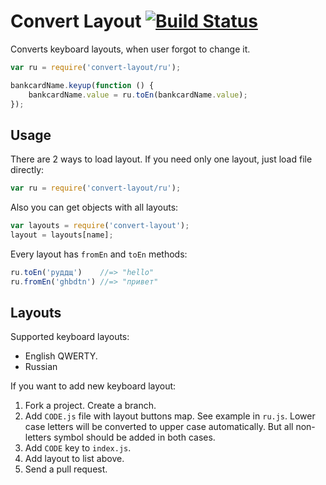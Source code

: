 # Convert Layout [![Build Status][ci-img]][ci]

Converts keyboard layouts, when user forgot to change it.

[ci-img]: https://travis-ci.org/ai/convert-layout.svg
[ci]:     https://travis-ci.org/ai/convert-layout

```js
var ru = require('convert-layout/ru');

bankcardName.keyup(function () {
    bankcardName.value = ru.toEn(bankcardName.value);
});
```

## Usage

There are 2 ways to load layout. If you need only one layout,
just load file directly:

```js
var ru = require('convert-layout/ru');
```

Also you can get objects with all layouts:

```js
var layouts = require('convert-layout');
layout = layouts[name];
```

Every layout has `fromEn` and `toEn` methods:

```js
ru.toEn('руддщ')    //=> "hello"
ru.fromEn('ghbdtn') //=> "привет"
```

## Layouts

Supported keyboard layouts:

* English QWERTY.
* Russian

If you want to add new keyboard layout:

1. Fork a project. Create a branch.
2. Add `CODE.js` file with layout buttons map. See example in `ru.js`.
   Lower case letters will be converted to upper case automatically.
   But all non-letters symbol should be added in both cases.
3. Add `CODE` key to `index.js`.
4. Add layout to list above.
5. Send a pull request.
